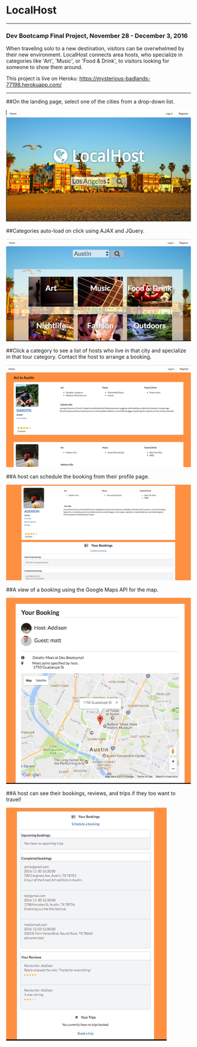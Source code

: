 # LocalHost
___
### Dev Bootcamp Final Project, November 28 - December 3, 2016
When traveling solo to a new destination, visitors can be overwhelmed by their new environment. LocalHost connects area hosts, who specialize in categories like 'Art', 'Music', or 'Food & Drink', to visitors looking for someone to show them around.

This project is live on Heroku: https://mysterious-badlands-77198.herokuapp.com/
___
##On the landing page, select one of the cities from a drop-down list.

![Homepage View](readme-assets/home.png)

##Categories auto-load on click using AJAX and JQuery.

![Tour categories](readme-assets/categories.png)

##Click a category to see a list of hosts who live in that city and specialize in that tour category. Contact the host to arrange a booking.

![List of host profiles](readme-assets/hosts.png)

##A host can schedule the booking from their profile page.

![Host profile view](readme-assets/bio.png)

##A view of a booking using the Google Maps API for the map.

![Single booking view](readme-assets/booking.png)

##A host can see their bookings, reviews, and trips if they too want to travel!

![Single booking view](readme-assets/bookings-reviews.png)
